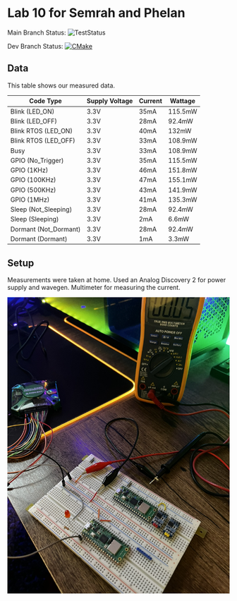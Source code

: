 # Lab 10 for Semrah and Phelan

Main Branch Status:
![TestStatus](https://github.com/uofu-emb/2024lab10_phelan_semrah/actions/workflows/main.yml/badge.svg)

Dev Branch Status: 
[![CMake](https://github.com/uofu-emb/2024lab10_phelan_semrah/actions/workflows/main.yml/badge.svg?branch=dev)](https://github.com/uofu-emb/2024lab10_phelan_semrah/actions/workflows/main.yml)

## Data
This table shows our measured data.

| Code Type                 | Supply Voltage    | Current        | Wattage |
|-----------------          |-------------------|----------------|---------|
| Blink (LED_ON)            | 3.3V              |      35mA      | 115.5mW |
| Blink (LED_OFF)           | 3.3V              |      28mA      | 92.4mW  |
| Blink RTOS (LED_ON)       | 3.3V              |      40mA      | 132mW   |
| Blink RTOS (LED_OFF)      | 3.3V              |      33mA      | 108.9mW |
| Busy                      | 3.3V              |      33mA      | 108.9mW |
| GPIO (No_Trigger)         | 3.3V              |      35mA      | 115.5mW |
| GPIO (1KHz)               | 3.3V              |      46mA      | 151.8mW |
| GPIO (100KHz)             | 3.3V              |      47mA      | 155.1mW |
| GPIO (500KHz)             | 3.3V              |      43mA      | 141.9mW |
| GPIO (1MHz)               | 3.3V              |      41mA      | 135.3mW |
| Sleep (Not_Sleeping)      | 3.3V              |      28mA      | 92.4mW  |
| Sleep (Sleeping)          | 3.3V              |      2mA       | 6.6mW   |
| Dormant (Not_Dormant)     | 3.3V              |      28mA      | 92.4mW  |
| Dormant (Dormant)         | 3.3V              |      1mA       | 3.3mW   |

## Setup
Measurements were taken at home. Used an Analog Discovery 2 for power supply and wavegen. Multimeter for measuring the current.

![Setup](!Images/IMG_9619.JPEG)